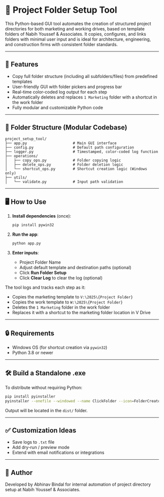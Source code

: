 # 📁 Project Folder Setup Tool

This Python-based GUI tool automates the creation of structured project directories for both marketing and working drives, based on template folders of Nabih Youssef & Associates. It copies, configures, and links folders with minimal user input and is ideal for architecture, engineering, and construction firms with consistent folder standards.

---

## 🔧 Features

* Copy full folder structure (including all subfolders/files) from predefined templates
* User-friendly GUI with folder pickers and progress bar
* Real-time color-coded log output for each step
* Automatically deletes and replaces `1 Marketing` folder with a shortcut in the work folder
* Fully modular and customizable Python code

---

## 📂 Folder Structure (Modular Codebase)

```
project_setup_tool/
├── app.py                     # Main GUI interface
├── config.py                  # Default path configuration
├── logger.py                  # Timestamped, color-coded log function
├── operations/
│   ├── copy_ops.py            # Folder copying logic
│   ├── delete_ops.py          # Folder deletion logic
│   └── shortcut_ops.py        # Shortcut creation logic (Windows only)
├── utils/
│   └── validate.py            # Input path validation
```

---

## 🖥️ How to Use

1. **Install dependencies** (once):

   ```bash
   pip install pywin32
   ```

2. **Run the app**:

   ```bash
   python app.py
   ```

3. **Enter inputs**:

   * Project Folder Name
   * Adjust default template and destination paths (optional)
   * Click **Run Folder Setup**
   * Click **Clear Log** to clear the log (optional)

The tool logs and tracks each step as it:

* Copies the marketing template to `V:\2025\{Project Folder}`
* Copies the work template to `W:\2025\{Project Folder}`
* Deletes the `1 Marketing` folder in the work folder
* Replaces it with a shortcut to the marketing folder location in V Drive

---

## 🔒 Requirements

* Windows OS (for shortcut creation via `pywin32`)
* Python 3.8 or newer

---

## 🛠 Build a Standalone .exe

To distribute without requiring Python:

```bash
pip install pyinstaller
pyinstaller --onefile --windowed --name ClickFolder --icon=FolderCreatorTool.ico app.py
```

Output will be located in the `dist/` folder.

---

## ✅ Customization Ideas

* Save logs to `.txt` file
* Add dry-run / preview mode
* Extend with email notifications or integrations

---

## 👤 Author

Developed by Abhinav Bindal for internal automation of project directory setup at Nabih Youssef & Associates.
